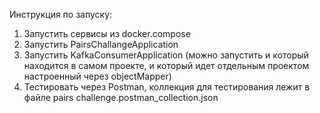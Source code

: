 Инструкция по запуску:
1. Запустить сервисы из docker.compose
2. Запустить PairsChallangeApplication
3. Запустить KafkaConsumerApplication (можно запустить и который находится в самом проекте, и который идет отдельным проектом настроенный через objectMapper)
4. Тестировать через Postman, коллекция для тестирования лежит в файле pairs challenge.postman_collection.json
